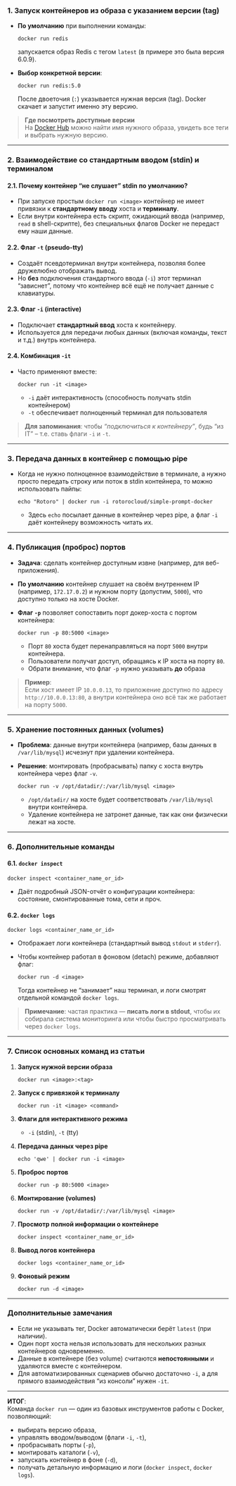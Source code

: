 ### 1. Запуск контейнеров из образа с указанием версии (tag)

- **По умолчанию** при выполнении команды:
    
    `docker run redis`
    
    запускается образ Redis с тегом `latest` (в примере это была версия 6.0.9).
    
- **Выбор конкретной версии**:
    
    `docker run redis:5.0`
    
    После двоеточия (`:`) указывается нужная версия (tag). Docker скачает и запустит именно эту версию.

> **Где посмотреть доступные версии**  
> На [Docker Hub](https://hub.docker.com/) можно найти имя нужного образа, увидеть все теги и выбрать нужную версию.

---

### 2. Взаимодействие со стандартным вводом (stdin) и терминалом

#### 2.1. Почему контейнер “не слушает” stdin по умолчанию?

- При запуске простым `docker run <image>` контейнер не имеет привязки к **стандартному вводу** хоста и **терминалу**.
- Если внутри контейнера есть скрипт, ожидающий ввода (например, `read` в shell-скрипте), без специальных флагов Docker не передаст ему наши данные.

#### 2.2. Флаг `-t` (pseudo-tty)

- Создаёт псевдотерминал внутри контейнера, позволяя более дружелюбно отображать вывод.
- Но **без** подключения стандартного ввода (`-i`) этот терминал “зависнет”, потому что контейнер всё ещё не получает данные с клавиатуры.

#### 2.3. Флаг `-i` (interactive)

- Подключает **стандартный ввод** хоста к контейнеру.
- Используется для передачи любых данных (включая команды, текст и т.д.) внутрь контейнера.

#### 2.4. Комбинация `-it`

- Часто применяют вместе:
    
    `docker run -it <image>` 
    
    - `-i` даёт интерактивность (способность получать stdin контейнером)
    - `-t` обеспечивает полноценный терминал для пользователя

> **Для запоминания**: чтобы _“подключиться к контейнеру”_, будь “из IT” – т.е. ставь флаги `-i` и `-t`.

---

### 3. Передача данных в контейнер с помощью pipe

- Когда не нужно полноценное взаимодействие в терминале, а нужно просто передать строку или поток в stdin контейнера, то можно использовать пайпы:
    
    `echo "Rotoro" | docker run -i rotorocloud/simple-prompt-docker`
    
    - Здесь `echo` посылает данные в контейнер через pipe, а флаг `-i` даёт контейнеру возможность читать их.

---

### 4. Публикация (проброс) портов

- **Задача**: сделать контейнер доступным извне (например, для веб-приложения).
- **По умолчанию** контейнер слушает на своём внутреннем IP (например, `172.17.0.2`) и нужном порту (допустим, `5000`), что доступно только на хосте Docker.
- **Флаг `-p`** позволяет сопоставить порт докер-хоста с портом контейнера:
    
    `docker run -p 80:5000 <image>`
    
    - Порт `80` хоста будет перенаправляться на порт `5000` внутри контейнера.
    - Пользователи получат доступ, обращаясь к IP хоста на порту `80`.
    - Обрати внимание, что флаг `-p` нужно указывать **до** образа

> **Пример**:  
> Если хост имеет IP `10.0.0.13`, то приложение доступно по адресу `http://10.0.0.13:80`, а внутри контейнера оно всё так же работает на порту `5000`.

---

### 5. Хранение постоянных данных (volumes)

- **Проблема**: данные внутри контейнера (например, базы данных в `/var/lib/mysql`) исчезнут при удалении контейнера.
- **Решение**: монтировать (пробрасывать) папку с хоста внутрь контейнера через флаг `-v`.
    
    `docker run -v /opt/datadir/:/var/lib/mysql <image>`
    
    - `/opt/datadir/` на хосте будет соответствовать `/var/lib/mysql` внутри контейнера.
    - Удаление контейнера не затронет данные, так как они физически лежат на хосте.

---

### 6. Дополнительные команды

#### 6.1. `docker inspect`

`docker inspect <container_name_or_id>`

- Даёт подробный JSON-отчёт о конфигурации контейнера: состояние, смонтированные тома, сети и проч.

#### 6.2. `docker logs`

`docker logs <container_name_or_id>`

- Отображает логи контейнера (стандартный вывод `stdout` и `stderr`).
- Чтобы контейнер работал в фоновом (detach) режиме, добавляют флаг:
    
    `docker run -d <image>`
    
    Тогда контейнер не “занимает” наш терминал, и логи смотрят отдельной командой `docker logs`.

> **Примечание**: частая практика — **писать логи в stdout**, чтобы их собирала система мониторинга или чтобы быстро просматривать через `docker logs`.

---

### 7. Список основных команд из статьи

1. **Запуск нужной версии образа**
    
    `docker run <image>:<tag>`
    
2. **Запуск с привязкой к терминалу**
    
    `docker run -it <image> <command>`
    
3. **Флаги для интерактивного режима**
    - `-i` (stdin), `-t` (tty)
      
4. **Передача данных через pipe**
    
    `echo 'qwe' | docker run -i <image>`
    
5. **Проброс портов**
    
    `docker run -p 80:5000 <image>`
    
6. **Монтирование (volumes)**
    
    `docker run -v /opt/datadir/:/var/lib/mysql <image>`
    
7. **Просмотр полной информации о контейнере**
    
    `docker inspect <container_name_or_id>`
    
8. **Вывод логов контейнера**
    
    `docker logs <container_name_or_id>`
    
9. **Фоновый режим**
    
    `docker run -d <image>`
    

---

### Дополнительные замечания

- Если не указывать тег, Docker автоматически берёт `latest` (при наличии).
- Один порт хоста нельзя использовать для нескольких разных контейнеров одновременно.
- Данные в контейнере (без volume) считаются **непостоянными** и удаляются вместе с контейнером.
- Для автоматизированных сценариев обычно достаточно `-i`, а для прямого взаимодействия “из консоли” нужен `-it`.

---

**ИТОГ**:  
Команда `docker run` — один из базовых инструментов работы с Docker, позволяющий:

- выбирать версию образа,
- управлять вводом/выводом (флаги `-i`, `-t`),
- пробрасывать порты (`-p`),
- монтировать каталоги (`-v`),
- запускать контейнер в фоне (`-d`),
- получать детальную информацию и логи (`docker inspect`, `docker logs`).